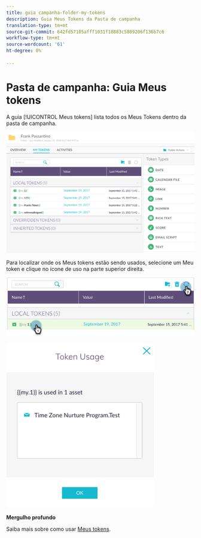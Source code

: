 ```yaml
---
title: guia campanha-folder-my-tokens
description: Guia Meus Tokens da Pasta de campanha
translation-type: tm+mt
source-git-commit: 642fd57105afff1031f18883c5809206f136b7c6
workflow-type: tm+mt
source-wordcount: '61'
ht-degree: 0%

---
```



# Pasta de campanha: Guia Meus tokens

A guia [!UICONTROL Meus tokens] lista todos os Meus Tokens dentro da pasta de campanha.

![Imagem Um](/help/sky/assets/campaign-folders/campaign-folder-my-tokens-tab/campaign-folder-my-tokens-tab-1.png)

Para localizar onde os Meus tokens estão sendo usados, selecione um Meu token e clique no ícone de uso na parte superior direita.

![Imagem dois](/help/sky/assets/campaign-folders/campaign-folder-my-tokens-tab/campaign-folder-my-tokens-tab-2.png)

![Imagem Três](/help/sky/assets/campaign-folders/campaign-folder-my-tokens-tab/campaign-folder-my-tokens-tab-3.png)

**Mergulho profundo**

Saiba mais sobre como usar [Meus tokens](/help/sky/understanding-my-tokens.md).
